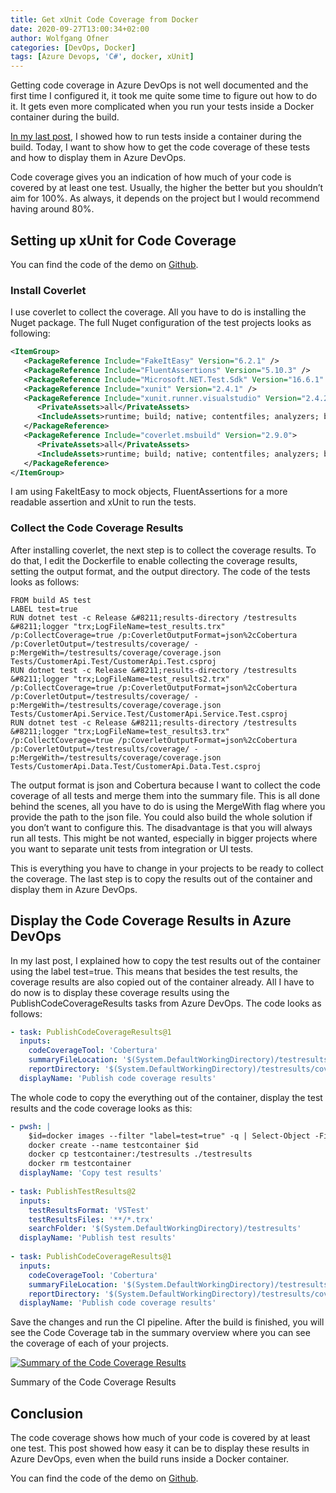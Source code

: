 ```yaml
---
title: Get xUnit Code Coverage from Docker
date: 2020-09-27T13:00:34+02:00
author: Wolfgang Ofner
categories: [DevOps, Docker]
tags: [Azure Devops, 'C#', docker, xUnit]
---
```

Getting code coverage in Azure DevOps is not well documented and the first time I configured it, it took me quite some time to figure out how to do it. It gets even more complicated when you run your tests inside a Docker container during the build.

<a href="/run-tests-inside-docker-during-ci/" target="_blank" rel="noopener noreferrer">In my last post</a>, I showed how to run tests inside a container during the build. Today, I want to show how to get the code coverage of these tests and how to display them in Azure DevOps.

Code coverage gives you an indication of how much of your code is covered by at least one test. Usually, the higher the better but you shouldn&#8217;t aim for 100%. As always, it depends on the project but I would recommend having around 80%.

## Setting up xUnit for Code Coverage

You can find the code of the demo on <a href="https://github.com/WolfgangOfner/.NetCoreMicroserviceCiCdAks/tree/CodeCoverage" target="_blank" rel="noopener noreferrer">Github</a>.

### Install Coverlet

I use coverlet to collect the coverage. All you have to do is installing the Nuget package. The full Nuget configuration of the test projects looks as following:

```xml  
<ItemGroup>
   <PackageReference Include="FakeItEasy" Version="6.2.1" />
   <PackageReference Include="FluentAssertions" Version="5.10.3" />
   <PackageReference Include="Microsoft.NET.Test.Sdk" Version="16.6.1" />
   <PackageReference Include="xunit" Version="2.4.1" />
   <PackageReference Include="xunit.runner.visualstudio" Version="2.4.2">
      <PrivateAssets>all</PrivateAssets>
      <IncludeAssets>runtime; build; native; contentfiles; analyzers; buildtransitive</IncludeAssets>
   </PackageReference>
   <PackageReference Include="coverlet.msbuild" Version="2.9.0">
      <PrivateAssets>all</PrivateAssets>
      <IncludeAssets>runtime; build; native; contentfiles; analyzers; buildtransitive</IncludeAssets>
   </PackageReference>
</ItemGroup>  
```

I am using FakeItEasy to mock objects, FluentAssertions for a more readable assertion and xUnit to run the tests.

### Collect the Code Coverage Results

After installing coverlet, the next step is to collect the coverage results. To do that, I edit the Dockerfile to enable collecting the coverage results, setting the output format, and the output directory. The code of the tests looks as follows:

```text  
FROM build AS test  
LABEL test=true  
RUN dotnet test -c Release &#8211;results-directory /testresults &#8211;logger "trx;LogFileName=test_results.trx" /p:CollectCoverage=true /p:CoverletOutputFormat=json%2cCobertura /p:CoverletOutput=/testresults/coverage/ -p:MergeWith=/testresults/coverage/coverage.json Tests/CustomerApi.Test/CustomerApi.Test.csproj  
RUN dotnet test -c Release &#8211;results-directory /testresults &#8211;logger "trx;LogFileName=test_results2.trx" /p:CollectCoverage=true /p:CoverletOutputFormat=json%2cCobertura /p:CoverletOutput=/testresults/coverage/ -p:MergeWith=/testresults/coverage/coverage.json Tests/CustomerApi.Service.Test/CustomerApi.Service.Test.csproj  
RUN dotnet test -c Release &#8211;results-directory /testresults &#8211;logger "trx;LogFileName=test_results3.trx" /p:CollectCoverage=true /p:CoverletOutputFormat=json%2cCobertura /p:CoverletOutput=/testresults/coverage/ -p:MergeWith=/testresults/coverage/coverage.json Tests/CustomerApi.Data.Test/CustomerApi.Data.Test.csproj  
```

The output format is json and Cobertura because I want to collect the code coverage of all tests and merge them into the summary file. This is all done behind the scenes, all you have to do is using the MergeWith flag where you provide the path to the json file. You could also build the whole solution if you don&#8217;t want to configure this. The disadvantage is that you will always run all tests. This might be not wanted, especially in bigger projects where you want to separate unit tests from integration or UI tests.

This is everything you have to change in your projects to be ready to collect the coverage. The last step is to copy the results out of the container and display them in Azure DevOps.

## Display the Code Coverage Results in Azure DevOps

In my last post, I explained how to copy the test results out of the container using the label test=true. This means that besides the test results, the coverage results are also copied out of the container already. All I have to do now is to display these coverage results using the PublishCodeCoverageResults tasks from Azure DevOps. The code looks as follows:

```yaml  
- task: PublishCodeCoverageResults@1
  inputs:
    codeCoverageTool: 'Cobertura'
    summaryFileLocation: '$(System.DefaultWorkingDirectory)/testresults/coverage/coverage.cobertura.xml'
    reportDirectory: '$(System.DefaultWorkingDirectory)/testresults/coverage/reports'
  displayName: 'Publish code coverage results' 
```

The whole code to copy the everything out of the container, display the test results and the code coverage looks as this:

```yaml  
- pwsh: |
    $id=docker images --filter "label=test=true" -q | Select-Object -First 1
    docker create --name testcontainer $id
    docker cp testcontainer:/testresults ./testresults
    docker rm testcontainer
  displayName: 'Copy test results'
 
- task: PublishTestResults@2
  inputs:
    testResultsFormat: 'VSTest'
    testResultsFiles: '**/*.trx'
    searchFolder: '$(System.DefaultWorkingDirectory)/testresults'
  displayName: 'Publish test results'
 
- task: PublishCodeCoverageResults@1
  inputs:
    codeCoverageTool: 'Cobertura'
    summaryFileLocation: '$(System.DefaultWorkingDirectory)/testresults/coverage/coverage.cobertura.xml'
    reportDirectory: '$(System.DefaultWorkingDirectory)/testresults/coverage/reports'
  displayName: 'Publish code coverage results'
```

Save the changes and run the CI pipeline. After the build is finished, you will see the Code Coverage tab in the summary overview where you can see the coverage of each of your projects.

<div class="col-12 col-sm-10 aligncenter">
  <a href="/assets/img/posts/2020/09/Summary-of-the-Code-Coverage-Results.jpg"><img loading="lazy" src="/assets/img/posts/2020/09/Summary-of-the-Code-Coverage-Results.jpg" alt="Summary of the Code Coverage Results" /></a>
  
  <p>
    Summary of the Code Coverage Results
  </p>
</div>

## Conclusion

The code coverage shows how much of your code is covered by at least one test. This post showed how easy it can be to display these results in Azure DevOps, even when the build runs inside a Docker container.

You can find the code of the demo on <a href="https://github.com/WolfgangOfner/.NetCoreMicroserviceCiCdAks/tree/CodeCoverage" target="_blank" rel="noopener noreferrer">Github</a>.